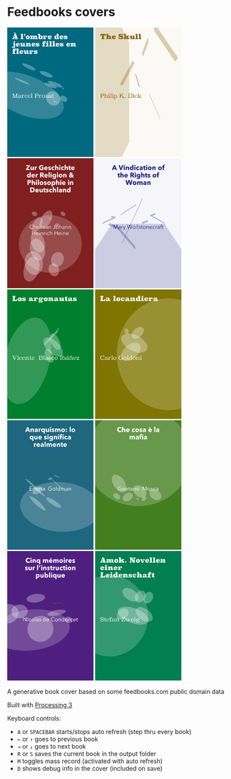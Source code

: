 # Feedbooks covers


<img src="https://github.com/mgiraldo/feedbooks-covers/raw/master/output1.png" width="200">
<img src="https://github.com/mgiraldo/feedbooks-covers/raw/master/output3.png" width="200">
<img src="https://github.com/mgiraldo/feedbooks-covers/raw/master/output2.png" width="200">
<img src="https://github.com/mgiraldo/feedbooks-covers/raw/master/output4.png" width="200">
<img src="https://github.com/mgiraldo/feedbooks-covers/raw/master/output5.png" width="200">
<img src="https://github.com/mgiraldo/feedbooks-covers/raw/master/output6.png" width="200">
<img src="https://github.com/mgiraldo/feedbooks-covers/raw/master/output7.png" width="200">
<img src="https://github.com/mgiraldo/feedbooks-covers/raw/master/output8.png" width="200">
<img src="https://github.com/mgiraldo/feedbooks-covers/raw/master/output10.png" width="200">
<img src="https://github.com/mgiraldo/feedbooks-covers/raw/master/output9.png" width="200">

A generative book cover based on some feedbooks.com public domain data

Built with [Processing 3](//processing.org)

Keyboard controls:

- `A` or `SPACEBAR` starts/stops auto refresh (step thru every book)
- `←` or `↑` goes to previous book
- `→` or `↓`  goes to next book
- `R` or `S` saves the current book in the output folder
- `M` toggles mass record (activated with auto refresh)
- `D` shows debug info in the cover (included on save)